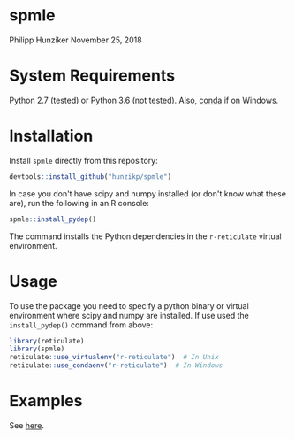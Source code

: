 spmle
================
Philipp Hunziker
November 25, 2018

System Requirements
===================

Python 2.7 (tested) or Python 3.6 (not tested). Also, [conda](https://conda.io/docs/user-guide/install/windows.html) if on Windows.

Installation
============

Install `spmle` directly from this repository:

``` r
devtools::install_github("hunzikp/spmle")
```

In case you don't have scipy and numpy installed (or don't know what these are), run the following in an R console:

``` r
spmle::install_pydep()
```

The command installs the Python dependencies in the `r-reticulate` virtual environment.

Usage
=====

To use the package you need to specify a python binary or virtual environment where scipy and numpy are installed. If use used the `install_pydep()` command from above:

``` r
library(reticulate)
library(spmle)
reticulate::use_virtualenv("r-reticulate")  # In Unix
reticulate::use_condaenv("r-reticulate")  # In Windows
```

Examples
========

See [here](scripts/mbdm_testing.md).
